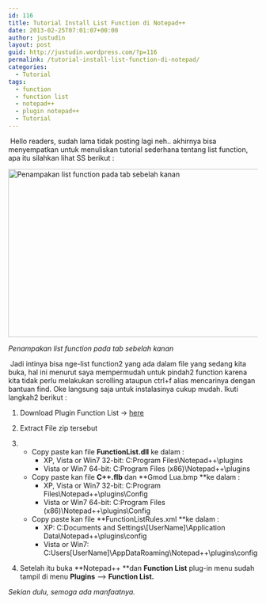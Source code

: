 ```yaml
---
id: 116
title: Tutorial Install List Function di Notepad++
date: 2013-02-25T07:01:07+00:00
author: justudin
layout: post
guid: http://justudin.wordpress.com/?p=116
permalink: /tutorial-install-list-function-di-notepad/
categories:
  - Tutorial
tags:
  - function
  - function list
  - notepad++
  - plugin notepad++
  - Tutorial
---
```

​	Hello readers, sudah lama tidak posting lagi neh.. akhirnya bisa menyempatkan untuk menuliskan tutorial sederhana tentang list function, apa itu silahkan lihat SS berikut : 

[<img class="size-large wp-image-117" alt="Penampakan list function pada tab sebelah kanan" src="https://justudin.com/files/uploads/2013/02/list-function.png?w=625" width="625" height="340" srcset="https://justudin.com/files/uploads/2013/02/list-function-300x163.png 300w, https://justudin.com/files/uploads/2013/02/list-function-768x418.png 768w, https://justudin.com/files/uploads/2013/02/list-function-1024x558.png 1024w, https://justudin.com/files/uploads/2013/02/list-function-1200x654.png 1200w, https://justudin.com/files/uploads/2013/02/list-function.png 1366w" sizes="(max-width: 625px) 100vw, 625px" />](https://justudin.com/files/uploads/2013/02/list-function.png)

*Penampakan list function pada tab sebelah kanan*



​	Jadi intinya bisa nge-list function2 yang ada dalam file yang sedang kita buka, hal ini menurut saya mempermudah untuk pindah2 function karena kita tidak perlu melakukan scrolling ataupun ctrl+f alias mencarinya dengan bantuan find. Oke langsung saja untuk instalasinya cukup mudah. Ikuti langkah2 berikut :

  1. Download Plugin Function List -> <a href="http://sourceforge.net/projects/npp-plugins/files/Function%20List/FunctionList%20Plugin%20v2.1/FunctionList_2_1_UNI_dll.zip/download">here</a>
  2. Extract File zip tersebut


  2. * Copy paste kan file **FunctionList.dll** ke dalam :
       * XP, Vista or Win7 32-bit: C:Program Files\Notepad++\plugins
       * Vista or Win7 64-bit: C:Program Files (x86)\Notepad++\plugins
     * Copy paste kan file **C++.flb** dan **Gmod Lua.bmp **ke dalam :
       * XP, Vista or Win7 32-bit: C:Program Files\Notepad++\plugins\Config
       * Vista or Win7 64-bit: C:Program Files (x86)\Notepad++\plugins\Config
     * Copy paste kan file **FunctionListRules.xml **ke dalam :
       * XP: C:Documents and Settings\\[UserName]\Application Data\Notepad++\plugins\config
       * Vista or Win7: C:Users\[UserName]\AppDataRoaming\Notepad++\plugins\config


3. Setelah itu buka **Notepad++ **dan **Function List** plug-in menu sudah tampil di menu **Plugins** –> **Function List.**



*Sekian dulu, semoga ada manfaatnya.*
